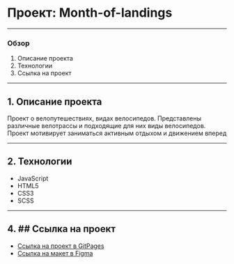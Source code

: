 # Проект: Month-of-landings
____
### Обзор ###
1. Описание проекта
2. Технологии
3. Ссылка на проект
____
## 1. Описание проекта ##
Проект о велопутешествиях, видах велосипедов. Представлены различные велотрассы и подходящие для них виды велосипедов. Проект мотивирует заниматься активным отдыхом и движением вперед

___
## 2. Технологии ##
* JavaScript
* HTML5
* CSS3
* SCSS

___
## 4. ## Ссылка на проект
* [Ссылка на проект в GitPages](https://danielermal.github.io/Month-of-landings/)
* [Ссылка на макет в Figma](https://www.figma.com/file/G3UWFlQmNtNs67751YiDH2/Month-of-Landings?node-id=0%3A1)
